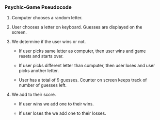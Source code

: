 ### Psychic-Game Pseudocode

1. Computer chooses a random letter.

2. User chooses a letter on keyboard. Guesses are displayed on the screen.

3. We determine if the user wins or not.
   * If user picks same letter as computer, then user wins and game resets and starts over.

   * If user picks different letter than computer, then user loses and user picks another letter.

   * User has a total of 9 guesses. Counter on screen keeps track of number of guesses left.

4. We add to their score.

   * If user wins we add one to their wins.

   * If user loses the we add one to their losses.

    

